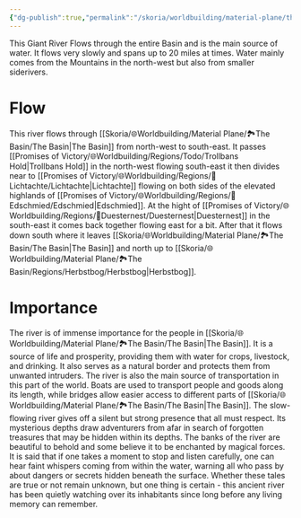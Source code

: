 ```yaml
---
{"dg-publish":true,"permalink":"/skoria/worldbuilding/material-plane/the-basin/silent-river/","title":"Silent River","noteIcon":"Region","created":"2023-01-25T02:26:53.458+01:00","updated":"2023-04-10T21:39:40.147+02:00"}
---
```



This Giant River Flows through the entire Basin and is the main source of water. It flows very slowly and spans up to 20 miles at times. Water mainly comes from the Mountains in the north-west but also from smaller siderivers.

# Flow
This river flows through [[Skoria/🌐Worldbuilding/Material Plane/🏞️The Basin/The Basin\|The Basin]] from north-west to south-east. It passes [[Promises of Victory/🌐Worldbuilding/Regions/Todo/Trollbans Hold\|Trollbans Hold]] in the north-west flowing south-east it then divides near to [[Promises of Victory/🌐Worldbuilding/Regions/🏰Lichtachte/Lichtachte\|Lichtachte]] flowing on both sides of the elevated highlands of [[Promises of Victory/🌐Worldbuilding/Regions/🏰Edschmied/Edschmied\|Edschmied]].
At the hight of [[Promises of Victory/🌐Worldbuilding/Regions/🏰Duesternest/Duesternest\|Duesternest]] in the south-east it comes back together flowing east for a bit. After that it flows down south where it leaves [[Skoria/🌐Worldbuilding/Material Plane/🏞️The Basin/The Basin\|The Basin]] and north up to [[Skoria/🌐Worldbuilding/Material Plane/🏞️The Basin/Regions/Herbstbog/Herbstbog\|Herbstbog]]. 

# Importance
The river is of immense importance for the people in [[Skoria/🌐Worldbuilding/Material Plane/🏞️The Basin/The Basin\|The Basin]]. It is a source of life and prosperity, providing them with water for crops, livestock, and drinking. It also serves as a natural border and protects them from unwanted intruders. The river is also the main source of transportation in this part of the world. Boats are used to transport people and goods along its length, while bridges allow easier access to different parts of [[Skoria/🌐Worldbuilding/Material Plane/🏞️The Basin/The Basin\|The Basin]].
The slow-flowing river gives off a silent but strong presence that all must respect. Its mysterious depths draw adventurers from afar in search of forgotten treasures that may be hidden within its depths.
The banks of the river are beautiful to behold and some believe it to be enchanted by magical forces. It is said that if one takes a moment to stop and listen carefully, one can hear faint whispers coming from within the water, warning all who pass by about dangers or secrets hidden beneath the surface. 
Whether these tales are true or not remain unknown, but one thing is certain - this ancient river has been quietly watching over its inhabitants since long before any living memory can remember. 